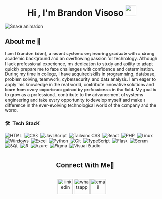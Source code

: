 
<!--- Main -->
<h1 align="center"><b>Hi , I'm Brandon Visoso </b><img src="https://media.giphy.com/media/hvRJCLFzcasrR4ia7z/giphy.gif" width="35"></h1>

<!--- snake -->

![Snake animation](https://raw.githubusercontent.com/Sutil/Sutil/2b2fad3bf54522bb30c8c170591fc68ff51b69e6/github-contribution-grid-snake2.svg)


<!--- About Me -->

## About me 🚀

I am [Brandon Eden], a recent systems engineering graduate with a strong academic background and an overflowing passion for technology. Although I lack professional experience, my dedication to study and ability to adapt quickly prepare me to face challenges with confidence and determination.
During my time in college, I have acquired skills in programming, database, problem solving, teamwork, cybersecurity, and data analysis. I am eager to apply this knowledge in the real world, contribute innovative solutions and learn from every experience gained by professionals in the field.
My goal is to grow as a professional, contribute to the advancement of systems engineering and take every opportunity to develop myself and make a difference in the ever-evolving technological world of the company and the world.

<!--- Skills -->

### 🛠 &nbsp;Tech StacK

![HTML](https://img.shields.io/badge/-HTML-05122A?style=flat&logo=HTML5)&nbsp;
![CSS](https://img.shields.io/badge/-CSS-05122A?style=flat&logo=CSS3&logoColor=1572B6)&nbsp;
![JavaScript](https://img.shields.io/badge/-JavaScript-05122A?style=flat&logo=javascript)&nbsp;
![Tailwind CSS](https://img.shields.io/badge/-Tailwind_CSS-05122A?style=flat&logo=tailwind-css)&nbsp;
![React](https://img.shields.io/badge/-React-05122A?style=flat&logo=react)&nbsp;
![PHP](https://img.shields.io/badge/-PHP-05122A?style=flat&logo=php)&nbsp;
![Linux](https://img.shields.io/badge/-Linux-05122A?style=flat&logo=linux)&nbsp;
![Windows](https://img.shields.io/badge/-Windows-05122A?style=flat&logo=windows)&nbsp;
![Excel](https://img.shields.io/badge/-Excel-05122A?style=flat&logo=microsoft-excel)&nbsp;
![Python](https://img.shields.io/badge/-Python-05122A?style=flat&logo=python)&nbsp;
![Git](https://img.shields.io/badge/-Git-05122A?style=flat&logo=git)&nbsp;
![TypeScript](https://img.shields.io/badge/-TypeScript-05122A?style=flat&logo=typescript)&nbsp;
![Flask](https://img.shields.io/badge/-Flask-05122A?style=flat&logo=flask)&nbsp;
![Scrum](https://img.shields.io/badge/-Scrum-05122A?style=flat&logo=scrum)&nbsp;
![SQL](https://img.shields.io/badge/-SQL-05122A?style=flat&logo=sql)&nbsp;
![R](https://img.shields.io/badge/-R-05122A?style=flat&logo=r)&nbsp;
![Azure](https://img.shields.io/badge/-Azure-05122A?style=flat&logo=microsoft-azure)&nbsp;
![Figma](https://img.shields.io/badge/-Figma-05122A?style=flat&logo=figma)&nbsp;
![Visual Studio](https://img.shields.io/badge/-Visual_Studio-05122A?style=flat&logo=visual-studio)&nbsp;


<!--- Contact -->

<div id="user-content-toc">
  <ul align="center">
    <summary><h2 style="display: inline-block">Connect With Me🤝</h2></summary>
  </ul>
</div>

<!--icons and links-->
<p align="center">
<a href="https://www.linkedin.com/in/brandonvisoso/" target="blank"><img align="center" src="https://user-images.githubusercontent.com/88904952/234979284-68c11d7f-1acc-4f0c-ac78-044e1037d7b0.png" alt="linkedin" height="50" width="50" /></a>
<a href="https://wa.me/7352824949" target="_blank"><img align="center" src="https://github.com/BrandonVisosoDev/BrandonVisosoDev/assets/120821543/13374da6-a871-4671-b364-8b713ed833ec" alt="whatsapp" height="50" width="50" /></a>
<a href="mailto:Brandon.Visoso@outlook.com" target="_blank"><img align="center" src="https://github.com/BrandonVisosoDev/BrandonVisosoDev/assets/120821543/337bb622-8e33-4659-9a3b-2b1795d8171d" alt="email" height="50" width="50" /></a>








  
</p>




